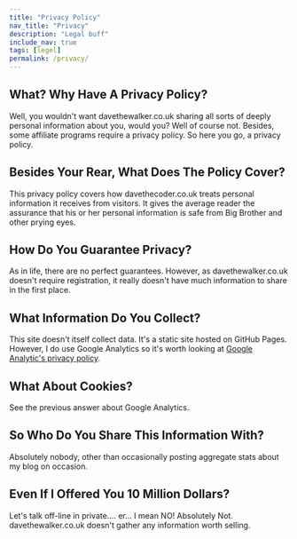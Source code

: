 ```yaml
---
title: "Privacy Policy"
nav_title: "Privacy"
description: "Legal buff"
include_nav: true
tags: [legel]
permalink: /privacy/
---
```


## What? Why Have A Privacy Policy?

Well, you wouldn't want davethewalker.co.uk sharing all sorts of deeply
personal information about you, would you? Well of course not. Besides,
some affiliate programs require a privacy policy. So here you go, a
privacy policy.

## Besides Your Rear, What Does The Policy Cover?

This privacy policy covers how davethecoder.co.uk treats personal information
it receives from visitors. It gives the average reader the assurance
that his or her personal information is safe from Big Brother and other
prying eyes.

## How Do You Guarantee Privacy?

As in life, there are no perfect guarantees. However, as davethewalker.co.uk
doesn't require registration, it really doesn't have much information to
share in the first place.

## What Information Do You Collect?

This site doesn't itself collect data. It's a static site hosted on GitHub Pages.
However, I do use Google Analytics so it's worth looking at [Google Analytic's privacy policy](http://www.google.com/analytics/learn/privacy.html).

## What About Cookies?

See the previous answer about Google Analytics.

## So Who Do You Share This Information With?

Absolutely nobody, other than occasionally posting aggregate stats about my blog on occasion.

## Even If I Offered You 10 Million Dollars?

Let's talk off-line in private.... er... I mean NO! Absolutely Not.
davethewalker.co.uk doesn't gather any information worth selling.
